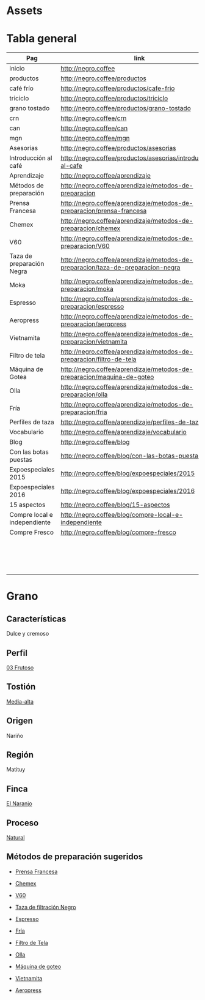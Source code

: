 # Assets

# Tabla general



| Pag                          | link                                     | estado  | fecha      | arriba |
| ---------------------------- | ---------------------------------------- | ------- | ---------- | ------ |
| inicio                       | http://negro.coffee                      | proceso | 20/03/2016 | no     |
| productos                    | http://negro.coffee/productos            | proceso | 20/03/2016 | no     |
| café frío                    | http://negro.coffee/productos/cafe-frio  | proceso | 20/03/2016 | no     |
| triciclo                     | http://negro.coffee/productos/triciclo   | proceso | 20/03/2016 | no     |
| grano tostado                | http://negro.coffee/productos/grano-tostado | proceso | 20/03/2016 | no     |
| crn                          | http://negro.coffee/crn                  | proceso | 20/03/2016 | no     |
| can                          | http://negro.coffee/can                  | proceso | 20/03/2016 | no     |
| mgn                          | http://negro.coffee/mgn                  | proceso | 20/03/2016 | no     |
| Asesorias                    | http://negro.coffee/productos/asesorias  | falta   |            |        |
| Introducción al café         | http://negro.coffee/productos/asesorias/introduccion-al-cafe | proceso | 20/03/2016 | no     |
| Aprendizaje                  | http://negro.coffee/aprendizaje          |         |            |        |
| Métodos de preparación       | http://negro.coffee/aprendizaje/metodos-de-preparacion | falta   |            |        |
| Prensa Francesa              | http://negro.coffee/aprendizaje/metodos-de-preparacion/prensa-francesa | falta   |            |        |
| Chemex                       | http://negro.coffee/aprendizaje/metodos-de-preparacion/chemex |         |            |        |
| V60                          | http://negro.coffee/aprendizaje/metodos-de-preparacion/V60 |         |            |        |
| Taza de preparación Negra    | http://negro.coffee/aprendizaje/metodos-de-preparacion/taza-de-preparacion-negra |         |            |        |
| Moka                         | http://negro.coffee/aprendizaje/metodos-de-preparacion/moka |         |            |        |
| Espresso                     | http://negro.coffee/aprendizaje/metodos-de-preparacion/espresso |         |            |        |
| Aeropress                    | http://negro.coffee/aprendizaje/metodos-de-preparacion/aeropress |         |            |        |
| Vietnamita                   | http://negro.coffee/aprendizaje/metodos-de-preparacion/vietnamita |         |            |        |
| Filtro de tela               | http://negro.coffee/aprendizaje/metodos-de-preparacion/filtro-de-tela |         |            |        |
| Máquina de Gotea             | http://negro.coffee/aprendizaje/metodos-de-preparacion/maquina-de-goteo |         |            |        |
| Olla                         | http://negro.coffee/aprendizaje/metodos-de-preparacion/olla |         |            |        |
| Fría                         | http://negro.coffee/aprendizaje/metodos-de-preparacion/fria |         |            |        |
| Perfiles de taza             | http://negro.coffee/aprendizaje/perfiles-de-taza |         |            |        |
| Vocabulario                  | http://negro.coffee/aprendizaje/vocabulario |         |            |        |
| Blog                         | http://negro.coffee/blog                 |         |            |        |
| Con las botas puestas        | http://negro.coffee/blog/con-las-botas-puestas |         |            |        |
| Expoespeciales 2015          | http://negro.coffee/blog/expoespeciales/2015 |         |            |        |
| Expoespeciales 2016          | http://negro.coffee/blog/expoespeciales/2016 |         |            |        |
| 15 aspectos                  | http://negro.coffee/blog/15-aspectos     |         |            |        |
| Compre local e independiente | http://negro.coffee/blog/compre-local-e-independiente |         |            |        |
| Compre Fresco                | http://negro.coffee/blog/compre-fresco   |         |            |        |
|                              |                                          |         |            |        |
|                              |                                          |         |            |        |
|                              |                                          |         |            |        |
|                              |                                          |         |            |        |
|                              |                                          |         |            |        |
|                              |                                          |         |            |        |
|                              |                                          |         |            |        |
|                              |                                          |         |            |        |
|                              |                                          |         |            |        |
|                              |                                          |         |            |        |
|                              |                                          |         |            |        |
|                              |                                          |         |            |        |
|                              |                                          |         |            |        |
|                              |                                          |         |            |        |
|                              |                                          |         |            |        |
|                              |                                          |         |            |        |

# Grano

## Características

Dulce y cremoso

## Perfil

[03 Frutoso](http://negro.coffee/aprendizaje/perfil-de-taza "Perfil de taza")

## Tostión

[Media-alta](http://negro.coffee/vocabulario#tostion "Tostión del café en el vocabulario")

## Origen

Nariño

## Región

Matituy

## Finca

[El Naranjo](http://negro.coffee/finca/el-naranjo "Finca El Naranjo")

## Proceso

[Natural](http://negro.coffee/proceso/natural "Proceso Natural del café")

## Métodos de preparación sugeridos

- [Prensa Francesa](http://negro.coffee/aprendizaje/metodos-de-preparacion/prensa-francesa "Guía de preparación para Prensa Francesa")

- [Chemex](http://negro.coffee/aprendizaje/metodos-de-preparacion/chemex "Guía de preparación para Chemex")

- [V60](http://negro.coffee/aprendizaje/metodos-de-preparacion/v60 "Guía de preparación V60")

- [Taza de filtración Negro](http://negro.coffee/aprendizaje/metodos-de-preparacion/taza-negro "Guia de preparación para taza Negro")

- [Espresso](http://negro.coffee/aprendizaje/metodos-de-preparacion/espresso "Guia de preparación para espresso")

- [Fría](http://negro.coffee/aprendizaje/metodos-de-preparacion/fria "Guía de preparación de café frío")

- [Filtro de Tela](http://negro.coffee/aprendizaje/metodos-de-preparacion/filtro-de-tela "Guía de preparación con filtro de tela")

- [Olla](http://negro.coffee/aprendizaje/metodos-de-preparacion/olla "Guía de preparación de café con olla")

- [Máquina de goteo](http://negro.coffee/aprendizaje/metodos-de-preparacion/maquina-de-goteo "Guía de preparación con la máquina de goteo")

- [Vietnamita](http://negro.coffee/aprendizaje/metodos-de-preparacion/vietnamita "Guía de preparación de café vietnamita")

- [Aeropress](http://negro.coffee/aprendizaje/metodos-de-preparacion/aeropress "Guía de preparación para aeropress")

  ​

## 